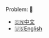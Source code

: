 Problem: :link: 
- [:cn:中文](https://leetcode-cn.com/problems/range-sum-query-immutable)
- [:us:English](https://leetcode.com/problems/range-sum-query-immutable)